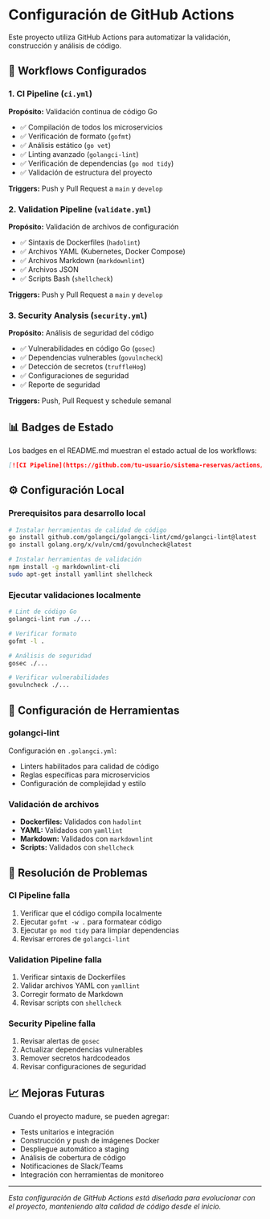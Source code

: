 # Configuración de GitHub Actions

Este proyecto utiliza GitHub Actions para automatizar la validación, construcción y análisis de código.

## 🚀 Workflows Configurados

### 1. CI Pipeline (`ci.yml`)

**Propósito:** Validación continua de código Go

- ✅ Compilación de todos los microservicios
- ✅ Verificación de formato (`gofmt`)
- ✅ Análisis estático (`go vet`)
- ✅ Linting avanzado (`golangci-lint`)
- ✅ Verificación de dependencias (`go mod tidy`)
- ✅ Validación de estructura del proyecto

**Triggers:** Push y Pull Request a `main` y `develop`

### 2. Validation Pipeline (`validate.yml`)

**Propósito:** Validación de archivos de configuración

- ✅ Sintaxis de Dockerfiles (`hadolint`)
- ✅ Archivos YAML (Kubernetes, Docker Compose)
- ✅ Archivos Markdown (`markdownlint`)
- ✅ Archivos JSON
- ✅ Scripts Bash (`shellcheck`)

**Triggers:** Push y Pull Request a `main` y `develop`

### 3. Security Analysis (`security.yml`)

**Propósito:** Análisis de seguridad del código

- ✅ Vulnerabilidades en código Go (`gosec`)
- ✅ Dependencias vulnerables (`govulncheck`)
- ✅ Detección de secretos (`truffleHog`)
- ✅ Configuraciones de seguridad
- ✅ Reporte de seguridad

**Triggers:** Push, Pull Request y schedule semanal

## 📊 Badges de Estado

Los badges en el README.md muestran el estado actual de los workflows:

```markdown
[![CI Pipeline](https://github.com/tu-usuario/sistema-reservas/actions/workflows/ci.yml/badge.svg)](https://github.com/tu-usuario/sistema-reservas/actions/workflows/ci.yml)
```

## ⚙️ Configuración Local

### Prerequisitos para desarrollo local

```bash
# Instalar herramientas de calidad de código
go install github.com/golangci/golangci-lint/cmd/golangci-lint@latest
go install golang.org/x/vuln/cmd/govulncheck@latest

# Instalar herramientas de validación
npm install -g markdownlint-cli
sudo apt-get install yamllint shellcheck
```

### Ejecutar validaciones localmente

```bash
# Lint de código Go
golangci-lint run ./...

# Verificar formato
gofmt -l .

# Análisis de seguridad
gosec ./...

# Verificar vulnerabilidades
govulncheck ./...
```

## 🔧 Configuración de Herramientas

### golangci-lint

Configuración en `.golangci.yml`:

- Linters habilitados para calidad de código
- Reglas específicas para microservicios
- Configuración de complejidad y estilo

### Validación de archivos

- **Dockerfiles:** Validados con `hadolint`
- **YAML:** Validados con `yamllint`
- **Markdown:** Validados con `markdownlint`
- **Scripts:** Validados con `shellcheck`

## 🚨 Resolución de Problemas

### CI Pipeline falla

1. Verificar que el código compila localmente
2. Ejecutar `gofmt -w .` para formatear código
3. Ejecutar `go mod tidy` para limpiar dependencias
4. Revisar errores de `golangci-lint`

### Validation Pipeline falla

1. Verificar sintaxis de Dockerfiles
2. Validar archivos YAML con `yamllint`
3. Corregir formato de Markdown
4. Revisar scripts con `shellcheck`

### Security Pipeline falla

1. Revisar alertas de `gosec`
2. Actualizar dependencias vulnerables
3. Remover secretos hardcodeados
4. Revisar configuraciones de seguridad

## 📈 Mejoras Futuras

Cuando el proyecto madure, se pueden agregar:

- Tests unitarios e integración
- Construcción y push de imágenes Docker
- Despliegue automático a staging
- Análisis de cobertura de código
- Notificaciones de Slack/Teams
- Integración con herramientas de monitoreo

---

*Esta configuración de GitHub Actions está diseñada para evolucionar con el proyecto, manteniendo alta calidad de código desde el inicio.*
